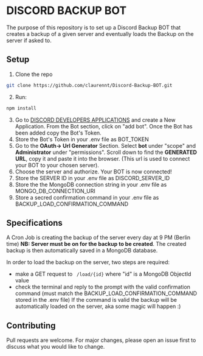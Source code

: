# DISCORD BACKUP BOT

The purpose of this repository is to set up a Discord Backup BOT that creates a backup of a given server and eventually loads the Backup on the server if asked to.

## Setup

1. Clone the repo

```bash
git clone https://github.com/claurennt/Discord-Backup-BOT.git
```

2. Run:
 ```bash
npm install
```
3. Go to [DISCORD DEVELOPERS APPLICATIONS](https://discord.com/developers/applications) and create a New Application. From the Bot section, click on "add bot". Once the Bot has been added copy the Bot's Token.
3. Store the Bot's Token in your .env file as BOT_TOKEN 
4. Go to the **OAuth-> Url Generator** Section. Select **bot** under "scope" and **Administrator** under "permissions". 
Scroll down to find the **GENERATED URL**, copy it and paste it into the browser. (This url is used to connect your BOT to your chosen server).
5. Choose the server and authorize. Your BOT is now connected!
6. Store the SERVER ID in your .env file as DISCORD_SERVER_ID
7. Store the the MongoDB connection string in your .env file as MONGO_DB_CONNECTION_URI
8. Store a secred confirmation command in your .env file as BACKUP_LOAD_CONFIRMATION_COMMAND


## Specifications
A Cron Job is creating the backup of the server every day at 9 PM (Berlin time) **NB: Server must be on for the backup to be created**.
The created backup is then automatically saved in a MongoDB database.


In order to load the backup on the server, two steps are required:

- make a GET request to ``` /load/{id}``` where "id" is a MongoDB ObjectId value
- check the terminal and reply to the prompt with the valid confirmation command (must match the BACKUP_LOAD_CONFIRMATION_COMMAND stored in the .env file)
If the command is valid the backup will be automatically loaded on the server, aka some magic will happen :)


## Contributing
Pull requests are welcome. For major changes, please open an issue first to discuss what you would like to change.



